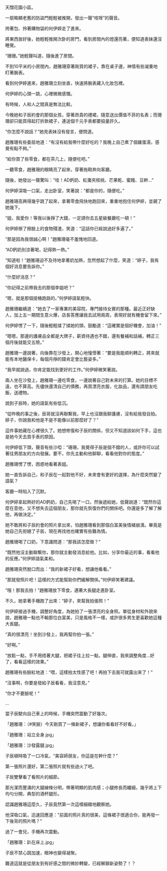 天闊花園小區。

一扇略顯老舊的防盜門輕輕被推開，發出一聲“吱呀”的聲音。

挎著包、拎著購物袋的何伊婷走了進來。

將東西放好後，她輕輕推開次卧的房門，看到房間內的燈還亮著，便知道表妹還沒睡覺。

“珊珊。”她輕聲叫道，隨後進了房間。

不到10平米的小房間內，趙雅珊穿著剛買的裙子，靠在桌子邊，神情有些凝重地盯著腕表。

看到何伊婷進來，趙雅珊立刻坐直，快速將腕表藏入化妝包裡。

何伊婷的心頭一跳，心裡微微感慨。

有時候，人和人之間真是無法比較。

今晚她和子辰約會的那個女孩，穿著昂貴的禮裙，隨意送出價值不菲的名表；而珊珊卻只能買得起打折款裙子，連送個千元手表都要掂量許久。

“你怎麼不說話？”她見表妹沒有發言，便問道。

趙雅珊有些委屈地道：“有沒有給我帶什麼好吃的？我晚上自己煮了個雞蛋湯，感覺有點不夠。”

“給你買了些零食，都在茶几上，隨便吃吧。”

一聽零食，趙雅珊的眼睛亮了起來，穿著拖鞋奔向客廳。

隨後，她發出一聲驚叫：“哇！AD鈣奶、紅棗夾核桃、芒果乾、蜜餞、豆幹...”

何伊婷深吸一口氣，走出卧室，笑著說：“都是你的，隨便吃。”

趙雅珊高興得幾乎跳了起來，拿著零食飛快地跑回來，重重地抱住何伊婷，並親了她幾下。

“姐，我愛你！等我以後掙了大錢，一定請你去五星級餐廳吃一頓！”

何伊婷擦了擦臉上的食物殘渣，笑道：“這話你已經說過好多遍了。”

“那是因為我很誠心啊！”趙雅珊毫不羞愧地回道。

“AD鈣奶別涼著喝，記得熱一熱。”

“知道啦！”趙雅珊迫不及待地拿著奶加熱，忽然想起了什麼，笑道：“婷子，我有個好消息要告訴你。”

“什麼好消息？”

“你記得之前帶我去的那個李姐吧？”

“嗯，就是那個提桶跑路的。”何伊婷語氣輕快。

趙雅珊繼續道：“她去了一家專業的美容院，專門接待女賓的那種。最近正好缺人，加上五一期間生意火爆，店長答應讓我去試用兩周，表現好就有機會留下來。”

何伊婷愣了一下，隨後輕輕揉了揉她的頭，鼓勵道：“這確實是個好機會，加油！”

“嗯嗯，那邊的護膚品全都是大牌子，薪資待遇也不錯，還有餐補和話補，轉正三個月後就能交五險。”

趙雅珊一邊說著，向後靠在沙發上，開心地憧憬著：“要是我能順利轉正，將來就能有本地醫保卡，每個月掙的錢肯定會比藝姿多。”

“我早就說過，你肯定能找到更好的工作。”何伊婷微笑著說。

兩人坐在沙發上，趙雅珊一邊吃零食，一邊說著自己對未來的打算。她的目標不遠，也不算高。先儘快還清自己的債務，再買漂亮衣服，化妝品，還有請朋友吃飯，送禮物。

說到子辰時，她的語氣有些低沉。

“從昨晚的事之後，辰哥就沒再聯繫我，早上也沒跟我聊護膚，沒有給我發自拍。婷子，你說我和他是不是不能像以前那麼好了？”

這件事她藏在心裡很久了。她想修復和子辰的關係，但又不知道該如何下手，這也是她今天去買手表的原因。

何伊婷低下頭，聲音有些沙啞：“珊珊，我覺得子辰是個不錯的人，或許你可以試著往男朋友的方向發展。要不，你先主動和他聊聊，看看他對你的態度。”

趙雅珊愣了愣，困惑地看著表姐。

她一直告訴自己，和子辰在一起對他不好，未來會有更好的選擇，為什麼突然變了語氣？

客廳一時陷入了沉默。

何伊婷拿起熱好的AD鈣奶，自己先喝了一口，然後遞給她，低聲說道：“既然你這麼在意他，又不想失去這個朋友，那你就先恢復你們的關係吧。你還是多了解了解他，再做決定。”

她不敢將和子辰約會的照片拿出來，怕趙雅珊看到那個白富美後情緒崩潰。畢竟是她自己先拒絕了子辰，現在再找他也確實有些難為情。

趙雅珊喝了口奶，下意識問道：“那我該怎麼做？”

“既然他沒主動聯繫你，那你就主動發消息給他。比如，分享你最近的事，看看他的反應。”何伊婷語氣柔和。

趙雅珊突然脫口而出：“我的新裙子好看，想讓他看看。”

“那就發照片吧！這樣的方式能幫助你們緩解關係。”何伊婷笑著建議。

“哦！那我去拍！”趙雅珊放下零食，邁著大長腿走進卧室。

不久，她拿著手機跑了出來：“婷子，來幫我拍張照！”

何伊婷接過手機，調整好角度，為她拍了一張漂亮的全身照。單從身材和外貌來說，趙雅珊一點也不輸那位白富美，只是風格不一樣，或許很多男生更喜歡她這種大長腿。

“真的很漂亮！坐到沙發上，我再幫你拍一張。”

“好啊。”

“放鬆一點，手不用捂著大腿，把裙子往上拉一點，腿伸直，我來調整角度…好了，看看這樣的效果。”

趙雅珊有些臉紅地道：“喂，這樣拍太性感了吧！再拍下去我可就露出來了！”

“沒事啊，你要是發給子辰看看，我沒意見。”

“你才不要臉呢！”

...

當子辰駛向自己車上的時候，手機突然震動了好幾次。

「趙雅珊：（#笑臉）今天剛買了一條新裙子，想讓你看看好不好看。」

「趙雅珊：站立全身.jpg」

「趙雅珊：沙發露腿.jpg」

子辰頓時吸了一口冷氣，“美容師朋友，你這是在幹什麼？”

第一張照片還好，第二張照片就有些過火了吧。

子辰雙擊看了看照片的細節。  

那光潔而豐滿的大腿線條分明，帶著明顯的肌肉感；小腿修長而纖細，幾乎將上下均勻分開，典型的酒杯腿形。  

認識趙雅珊這麼久，子辰竟然第一次這樣細緻地觀察她。  

他深吸口氣，迅速回應道："前面的照片真的很美，這條裙子很適合你，能再發一下後背的照片嗎？"  

過了一會兒，手機再次震動。  

「趙雅珊：趴在床上.jpg」  

子辰不禁心跳加速，眼神也變得凝聚。  

難道這就是從朋友到有好感之間的微妙轉變，已經解鎖新姿勢了！？